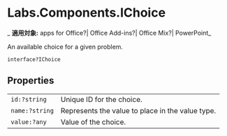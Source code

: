 
# Labs.Components.IChoice

 _ **適用対象:** apps for Office?| Office Add-ins?| Office Mix?| PowerPoint_

An available choice for a given problem.

```
interface?IChoice
```


## Properties


|||
|:-----|:-----|
| `id:?string`|Unique ID for the choice.|
| `name:?string`|Represents the value to place in the value type.|
| `value:?any`|Value of the choice.|
